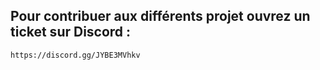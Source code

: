 ## Pour contribuer aux différents projet ouvrez un ticket sur Discord :

```
https://discord.gg/JYBE3MVhkv
```
